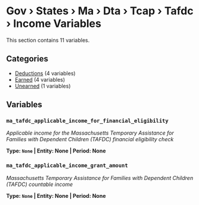 # Gov › States › Ma › Dta › Tcap › Tafdc › Income Variables

This section contains 11 variables.

## Categories

- [Deductions](deductions/index.md) (4 variables)
- [Earned](earned/index.md) (4 variables)
- [Unearned](unearned/index.md) (1 variables)

## Variables

### `ma_tafdc_applicable_income_for_financial_eligibility`
*Applicable income for the Massachusetts Temporary Assistance for Families with Dependent Children (TAFDC) financial eligibility check*

**Type: `None` | Entity: None | Period: None**

### `ma_tafdc_applicable_income_grant_amount`
*Massachusetts Temporary Assistance for Families with Dependent Children (TAFDC) countable income*

**Type: `None` | Entity: None | Period: None**
